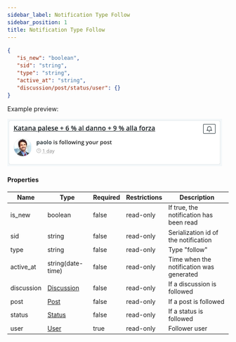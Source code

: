 ```yaml
---
sidebar_label: Notification Type Follow
sidebar_position: 1
title: Notification Type Follow
---
```

```json
{
   "is_new": "boolean",
   "sid": "string",
   "type": "string",
   "active_at": "string",
   "discussion/post/status/user": {}
}
```

Example preview:

![Notification](/img/notification_types/follow.png)

#### Properties

|Name|Type|Required|Restrictions| Description                              |
|---|---|---|---|------------------------------------------|
|is_new|boolean|false|read-only| If true, the notification has been read  |
|sid|string|false|read-only| Serialization id of the notification     |
|type|string|false|read-only| Type "follow"                            |
|active_at|string(date-time)|false|read-only| Time when the notification was generated |
|discussion|[Discussion](/docs/apireference/v2/schemas/discussion)|false|read-only| If a discussion is followed              |
|post|[Post](/docs/apireference/v2/schemas/post)|false|read-only| If a post is followed                    |
|status|[Status](/docs/apireference/v2/schemas/status)|false|read-only| If a status is followed                  |
|user|[User](/docs/apireference/v2/schemas/user)|true|read-only| Follower user                            |
